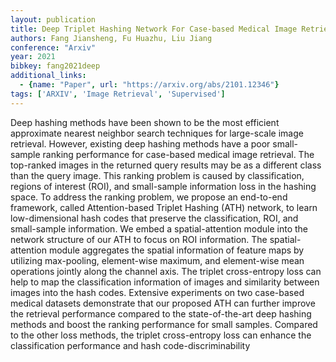 ```yaml
---
layout: publication
title: Deep Triplet Hashing Network For Case-based Medical Image Retrieval
authors: Fang Jiansheng, Fu Huazhu, Liu Jiang
conference: "Arxiv"
year: 2021
bibkey: fang2021deep
additional_links:
  - {name: "Paper", url: "https://arxiv.org/abs/2101.12346"}
tags: ['ARXIV', 'Image Retrieval', 'Supervised']
---
```

<p>Deep hashing methods have been shown to be the most efficient
approximate nearest neighbor search techniques for large-scale image
retrieval. However, existing deep hashing methods have a poor
small-sample ranking performance for case-based medical image retrieval.
The top-ranked images in the returned query results may be as a
different class than the query image. This ranking problem is caused by
classification, regions of interest (ROI), and small-sample information
loss in the hashing space. To address the ranking problem, we propose an
end-to-end framework, called Attention-based Triplet Hashing (ATH)
network, to learn low-dimensional hash codes that preserve the
classification, ROI, and small-sample information. We embed a
spatial-attention module into the network structure of our ATH to focus
on ROI information. The spatial-attention module aggregates the spatial
information of feature maps by utilizing max-pooling, element-wise
maximum, and element-wise mean operations jointly along the channel
axis. The triplet cross-entropy loss can help to map the classification
information of images and similarity between images into the hash codes.
Extensive experiments on two case-based medical datasets demonstrate
that our proposed ATH can further improve the retrieval performance
compared to the state-of-the-art deep hashing methods and boost the
ranking performance for small samples. Compared to the other loss
methods, the triplet cross-entropy loss can enhance the classification
performance and hash code-discriminability</p>
